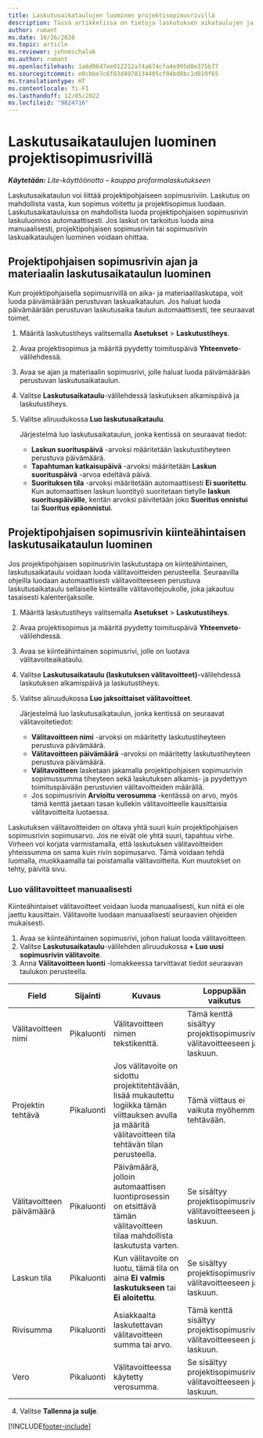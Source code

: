 ```yaml
---
title: Laskutusaikataulujen luominen projektisopimusrivillä
description: Tässä artikkelissa on tietoja laskutuksen aikataulujen ja välitavoitteiden luomisesta.
author: rumant
ms.date: 10/26/2020
ms.topic: article
ms.reviewer: johnmichalak
ms.author: rumant
ms.openlocfilehash: 1a6d0647ee012212a74a674cfa4e995d0e375b77
ms.sourcegitcommit: e0cbbe7c6f03d4978134405cf04bd8bc1d019f65
ms.translationtype: HT
ms.contentlocale: fi-FI
ms.lasthandoff: 12/05/2022
ms.locfileid: "9824716"
---
```

# <a name="create-invoice-schedules-on-a-project-contract-line"></a>Laskutusaikataulujen luominen projektisopimusrivillä

_**Käytetään:** Lite-käyttöönotto – kauppa proformalaskutukseen_

Laskutusaikataulun voi liittää projektipohjaiseen sopimusriviin. Laskutus on mahdollista vasta, kun sopimus voitettu ja projektisopimus luodaan. Laskutusaikatauluissa on mahdollista luoda projektipohjaisen sopimusrivin laskuluonnos automaattisesti. Jos laskut on tarkoitus luoda aina manuaalisesti, projektipohjaisen sopimusrivin tai sopimusrivin laskuaikataulujen luominen voidaan ohittaa.

## <a name="create-a-time-and-material-invoice-schedule-for-a-project-based-contract-line"></a>Projektipohjaisen sopimusrivin ajan ja materiaalin laskutusaikataulun luominen

Kun projektipohjaisella sopimusrivillä on aika- ja materiaalilaskutapa, voit luoda päivämäärään perustuvan laskuaikataulun. Jos haluat luoda päivämäärään perustuvan laskutusaika taulun automaattisesti, tee seuraavat toimet.

1. Määritä laskutustiheys valitsemalla **Asetukset** > **Laskutustiheys**.
2. Avaa projektisopimus ja määritä pyydetty toimituspäivä **Yhteenveto**-välilehdessä.
3. Avaa se ajan ja materiaalin sopimusrivi, jolle haluat luoda päivämäärään perustuvan laskutusaikataulun. 
4. Valitse **Laskutusaikataulu**-välilehdessä laskutuksen alkamispäivä ja laskutustiheys. 
5. Valitse aliruudukossa **Luo laskutusaikataulu**.

    Järjestelmä luo laskutusaikataulun, jonka kentissä on seuraavat tiedot:

    - **Laskun suorituspäivä** -arvoksi määritetään laskutustiheyteen perustuva päivämäärä.
    - **Tapahtuman katkaisupäivä** -arvoksi määritetään **Laskun suorituspäivä** -arvoa edeltävä päivä.
    - **Suorituksen tila** -arvoksi määritetään automaattisesti **Ei suoritettu**. Kun automaattisen laskun luontityö suoritetaan tietylle **laskun suorituspäivälle**, kentän arvoksi päivitetään joko **Suoritus onnistui** tai **Suoritus epäonnistui**.

## <a name="create-a-fixed-price-invoice-schedule-for-a-project-based-contract-line"></a>Projektipohjaisen sopimusrivin kiinteähintaisen laskutusaikataulun luominen

Jos projektipohjaisen sopimusrivin laskutustapa on kiinteähintainen, laskutusaikataulu voidaan luoda välitavoitteiden perusteella. Seuraavilla ohjeilla luodaan automaattisesti välitavoitteeseen perustuva laskutusaikataulu sellaiselle kiinteälle välitavoitejoukolle, joka jakautuu tasaisesti kalenterijaksolle.

1. Määritä laskutustiheys valitsemalla **Asetukset** > **Laskutustiheys**.
2. Avaa projektisopimus ja määritä pyydetty toimituspäivä **Yhteenveto**-välilehdessä.
3. Avaa se kiinteähintainen sopimusrivi, jolle on luotava välitavoiteaikataulu. 
4. Valitse **Laskutusaikataulu (laskutuksen välitavoitteet)**-välilehdessä laskutuksen alkamispäivä ja laskutustiheys. 
5. Valitse aliruudukossa **Luo jaksoittaiset välitavoitteet**.

    Järjestelmä luo laskutusaikataulun, jonka kentissä on seuraavat välitavoitetiedot:

    - **Välitavoitteen nimi** -arvoksi on määritetty laskutustiheyteen perustuva päivämäärä.
    - **Välitavoitteen päivämäärä** -arvoksi on määritetty laskutustiheyteen perustuva päivämäärä.
    - **Välitavoitteen** lasketaan jakamalla projektipohjaisen sopimusrivin sopimussumma tiheyteen sekä laskutuksen alkamis- ja pyydettyyn toimituspäivään perustuvien välitavoitteiden määrällä.
    - Jos sopimusrivin **Arvioitu verosumma** -kentässä on arvo, myös tämä kenttä jaetaan tasan kullekin välitavoitteelle kausittaisia välitavoitteita luotaessa.

Laskutuksen välitavoitteiden on oltava yhtä suuri kuin projektipohjaisen sopimusrivin sopimusarvo. Jos ne eivät ole yhtä suuri, tapahtuu virhe. Virheen voi korjata varmistamalla, että laskutuksen välitavoitteiden yhteissumma on sama kuin rivin sopimusarvo. Tämä voidaan tehdä luomalla, muokkaamalla tai poistamalla välitavoitteita. Kun muutokset on tehty, päivitä sivu.

### <a name="manually-create-milestones"></a>Luo välitavoitteet manuaalisesti

Kiinteähintaiset välitavoitteet voidaan luoda manuaalisesti, kun niitä ei ole jaettu kausittain. Välitavoite luodaan manuaalisesti seuraavien ohjeiden mukaisesti.

1. Avaa se kiinteähintainen sopimusrivi, johon haluat luoda välitavoitteen. 
2. Valitse **Laskutusaikataulu**-välilehden aliruudukossa **+ Luo uusi sopimusrivin välitavoite**.
3. Anna **Välitavoitteen luonti** -lomakkeessa tarvittavat tiedot seuraavan taulukon perusteella. 

| Field | Sijainti | Kuvaus | Loppupään vaikutus |
| --- | --- | --- | --- |
| Välitavoitteen nimi | Pikaluonti | Välitavoitteen nimen tekstikenttä. | Tämä kenttä sisältyy projektisopimusrivin välitavoitteeseen ja laskuun. |
| Projektin tehtävä | Pikaluonti | Jos välitavoite on sidottu projektitehtävään, lisää mukautettu logiikka tämän viittauksen avulla ja määritä välitavoitteen tila tehtävän tilan perusteella. | Tämä viittaus ei vaikuta myöhemmin tehtävään. |
| Välitavoitteen päivämäärä | Pikaluonti | Päivämäärä, jolloin automaattisen luontiprosessin on etsittävä tämän välitavoitteen tilaa mahdollista laskutusta varten. | Se sisältyy projektisopimusrivin välitavoitteeseen ja laskuun. |
| Laskun tila | Pikaluonti | Kun välitavoite on luotu, tämä tila on aina **Ei valmis laskutukseen** tai **Ei aloitettu**. | Se sisältyy projektisopimusrivin välitavoitteeseen ja laskuun. |
| Rivisumma | Pikaluonti | Asiakkaalta laskutettavan välitavoitteen summa tai arvo. | Tämä kenttä sisältyy projektisopimusrivin välitavoitteeseen ja laskuun. |
| Vero | Pikaluonti | Välitavoitteessa käytetty verosumma. | Se sisältyy projektisopimusrivin välitavoitteeseen ja laskuun. |

4. Valitse **Tallenna ja sulje**.


[!INCLUDE[footer-include](../../includes/footer-banner.md)]
